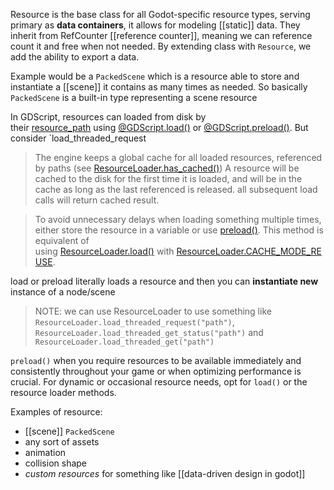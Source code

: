 Resource is the base class for all Godot-specific resource types, serving primary as **data containers**, it allows for modeling [[static]] data.
They inherit from RefCounter [[reference counter]], meaning we can reference count it and free when not needed.
By extending class with `Resource`, we add the ability to export a data.

Example would be a `PackedScene` which is a resource able to store and instantiate a [[scene]] it contains as many times as needed.
So basically `PackedScene` is a built-in type representing a scene resource

In GDScript, resources can loaded from disk by their [resource_path](https://docs.godotengine.org/en/stable/classes/class_resource.html#class-resource-property-resource-path) using [@GDScript.load()](https://docs.godotengine.org/en/stable/classes/class_%40gdscript.html#class-gdscript-method-load) or [@GDScript.preload()](https://docs.godotengine.org/en/stable/classes/class_%40gdscript.html#class-gdscript-method-preload).
But consider `load_threaded_request

> The engine keeps a global cache for all loaded resources, referenced by paths (see [ResourceLoader.has_cached()](https://docs.godotengine.org/en/stable/classes/class_resourceloader.html#class-resourceloader-method-has-cached))
A resource will be cached to the disk for the first time it is loaded, and will be in the cache as long as the last referenced is released. all subsequent load calls will return cached result.

> To avoid unnecessary delays when loading something multiple times, either store the resource in a variable or use [preload()](https://docs.godotengine.org/en/stable/classes/class_%40gdscript.html#class-gdscript-method-preload).
This method is equivalent of using [ResourceLoader.load()](https://docs.godotengine.org/en/stable/classes/class_resourceloader.html#class-resourceloader-method-load) with [ResourceLoader.CACHE_MODE_REUSE](https://docs.godotengine.org/en/stable/classes/class_resourceloader.html#class-resourceloader-constant-cache-mode-reuse).


load or preload literally loads a resource and then you can **instantiate new** instance of a node/scene
> NOTE: we can use ResourceLoader to use something like `ResourceLoader.load_threaded_request("path")`, `ResourceLoader.load_threaded_get_status("path")` and `ResourceLoader.load_threaded_get("path")`

`preload()` when you require resources to be available immediately and consistently throughout your game or when optimizing performance is crucial.
For dynamic or occasional resource needs, opt for `load()` or the resource loader methods.


Examples of resource:
- [[scene]] `PackedScene`
- any sort of assets
- animation
- collision shape
- *custom resources* for something like [[data-driven design in godot]]

